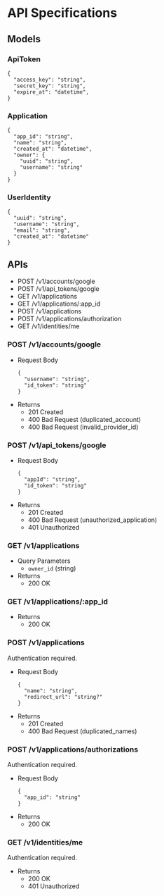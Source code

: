 # API Specifications

## Models

### ApiToken

```jsonc
{
  "access_key": "string",
  "secret_key": "string",
  "expire_at": "datetime",
}
```

### Application

```jsonc
{
  "app_id": "string",
  "name": "string",
  "created_at": "datetime",
  "owner": {
    "uuid": "string",
    "username": "string"
  }
}
```

### UserIdentity

```jsonc
{
  "uuid": "string",
  "username": "string",
  "email": "string",
  "created_at": "datetime"
}
```

## APIs

- POST /v1/accounts/google
- POST /v1/api_tokens/google
- GET /v1/applications
- GET /v1/applications/:app_id
- POST /v1/applications
- POST /v1/applications/authorization
- GET /v1/identities/me

### POST /v1/accounts/google

* Request Body
    ```jsonc
    {
      "username": "string",
      "id_token": "string"
    }
    ```
* Returns
    * 201 Created
    * 400 Bad Request (duplicated_account)
    * 400 Bad Request (invalid_provider_id)

### POST /v1/api_tokens/google

* Request Body
    ```jsonc
    {
      "appId": "string",
      "id_token": "string"
    }
    ```
* Returns
    * 201 Created
    * 400 Bad Request (unauthorized_application)
    * 401 Unauthorized

### GET /v1/applications

* Query Parameters
    * `owner_id` (string)
* Returns
    * 200 OK

### GET /v1/applications/:app_id

* Returns
    * 200 OK

### POST /v1/applications

Authentication required.

* Request Body
    ```jsonc
    {
      "name": "string",
      "redirect_url": "string?"
    }
    ```
* Returns
    * 201 Created
    * 400 Bad Request (duplicated_names)

### POST /v1/applications/authorizations

Authentication required.

* Request Body
    ```jsonc
    {
      "app_id": "string"
    }
    ```
* Returns
    * 200 OK

### GET /v1/identities/me

Authentication required.

* Returns
    * 200 OK
    * 401 Unauthorized
